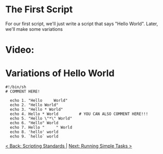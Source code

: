# The First Script
For our first script, we'll just write a script that says "Hello World". Later, we'll make some variations
# Video:

# Variations of Hello World
```
#!/bin/sh
# COMMENT HERE!

  echo 1. "Hello     World"	      
  echo 2. "Hello World"
  echo 3. "Hello * World"
  echo 4. Hello * World         # YOU CAN ALSO COMMENT HERE!!!
  echo 5. "Hello \"*\" World"
  echo 6. "Hello" World
  echo 7. Hello "     " World
  echo 8. 'hello' world
  echo 9. `hello` world
```

[ < Back: Scripting Standards ](https://github.com/sxcdennis/basic-shell-scripting/blob/master/Scripting%20Standards.md) | [ Next: Running Simple Tasks >](https://github.com/sxcdennis/basic-shell-scripting/blob/master/Running%20Simple%20Tasks.md)
